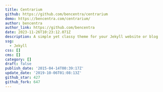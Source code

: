```yaml
---
title: Centrarium
github: https://github.com/bencentra/centrarium
demo: https://bencentra.com/centrarium/
author: bencentra
author_link: https://github.com/bencentra
date: 2023-11-26T10:23:12.071Z
description: A simple yet classy theme for your Jekyll website or blog.
ssg:
  - Jekyll
css: []
cms: []
category: []
draft: false
publish_date: '2015-04-14T00:39:17Z'
update_date: '2019-10-06T01:08:13Z'
github_star: 427
github_fork: 647
---
```

